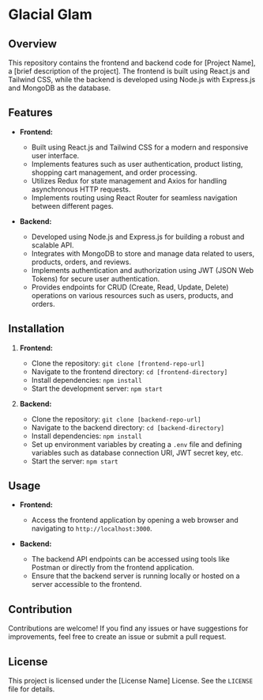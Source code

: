 # Glacial Glam

## Overview

This repository contains the frontend and backend code for [Project Name], a [brief description of the project]. The frontend is built using React.js and Tailwind CSS, while the backend is developed using Node.js with Express.js and MongoDB as the database.

## Features

- **Frontend:**

  - Built using React.js and Tailwind CSS for a modern and responsive user interface.
  - Implements features such as user authentication, product listing, shopping cart management, and order processing.
  - Utilizes Redux for state management and Axios for handling asynchronous HTTP requests.
  - Implements routing using React Router for seamless navigation between different pages.

- **Backend:**
  - Developed using Node.js and Express.js for building a robust and scalable API.
  - Integrates with MongoDB to store and manage data related to users, products, orders, and reviews.
  - Implements authentication and authorization using JWT (JSON Web Tokens) for secure user authentication.
  - Provides endpoints for CRUD (Create, Read, Update, Delete) operations on various resources such as users, products, and orders.

## Installation

1. **Frontend:**

   - Clone the repository: `git clone [frontend-repo-url]`
   - Navigate to the frontend directory: `cd [frontend-directory]`
   - Install dependencies: `npm install`
   - Start the development server: `npm start`

2. **Backend:**
   - Clone the repository: `git clone [backend-repo-url]`
   - Navigate to the backend directory: `cd [backend-directory]`
   - Install dependencies: `npm install`
   - Set up environment variables by creating a `.env` file and defining variables such as database connection URI, JWT secret key, etc.
   - Start the server: `npm start`

## Usage

- **Frontend:**

  - Access the frontend application by opening a web browser and navigating to `http://localhost:3000`.

- **Backend:**
  - The backend API endpoints can be accessed using tools like Postman or directly from the frontend application.
  - Ensure that the backend server is running locally or hosted on a server accessible to the frontend.

## Contribution

Contributions are welcome! If you find any issues or have suggestions for improvements, feel free to create an issue or submit a pull request.

## License

This project is licensed under the [License Name] License. See the `LICENSE` file for details.
